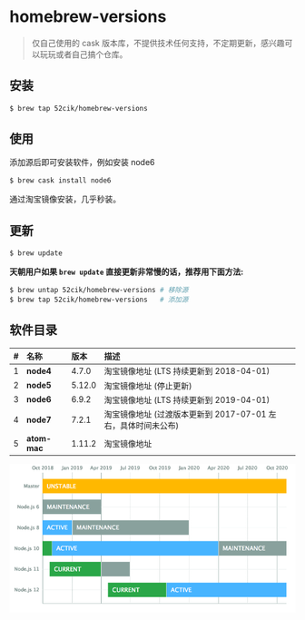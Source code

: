 # homebrew-versions

> 仅自己使用的 cask 版本库，不提供技术任何支持，不定期更新，感兴趣可以玩玩或者自己搞个仓库。


## 安装

``` sh
$ brew tap 52cik/homebrew-versions
```


## 使用

添加源后即可安装软件，例如安装 node6

``` sh
$ brew cask install node6
```

通过淘宝镜像安装，几乎秒装。


## 更新

``` sh
$ brew update
```

**天朝用户如果 `brew update` 直接更新非常慢的话，推荐用下面方法:**

``` sh
$ brew untap 52cik/homebrew-versions # 移除源
$ brew tap 52cik/homebrew-versions   # 添加源
```


## 软件目录

\# | 名称 | 版本 | 描述
:-- | :-- | :-- | :--
1 | **node4** | 4.7.0  | 淘宝镜像地址 (LTS 持续更新到 2018-04-01)
2 | **node5** | 5.12.0 | 淘宝镜像地址 (停止更新)
3 | **node6** | 6.9.2  | 淘宝镜像地址 (LTS 持续更新到 2019-04-01)
4 | **node7** | 7.2.1  | 淘宝镜像地址 (过渡版本更新到 2017-07-01 左右，具体时间未公布)
5 | **atom-mac** | 1.11.2  | 淘宝镜像地址



![LTS schedule][LTS]

[LTS]: https://github.com/nodejs/LTS/raw/master/schedule.png
